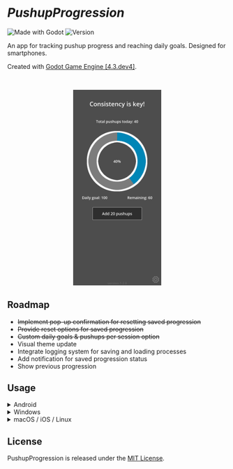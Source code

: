 # ***PushupProgression***
![Made with Godot](https://img.shields.io/badge/Made%20with-Godot-3776AB.svg?style=plastic&logo=godot-engine&logoColor=white)
![Version](https://img.shields.io/badge/version-1.2.0-00BB1A.svg?style=plastic)

An app for tracking pushup progress and reaching daily goals. Designed for smartphones.

Created with [Godot Game Engine [4.3.dev4]](https://godotengine.org/).

<br>

<p align="center"><img src="app_screenshot.png" width="40%" alt="app_screenshot.png" ></p>

## Roadmap
* ~~Implement pop-up confirmation for resetting saved progression~~
* ~~Provide reset options for saved progression~~
* ~~Custom daily goals & pushups per session option~~
* Visual theme update
* Integrate logging system for saving and loading processes
* Add notification for saved progression status
* Show previous progression

## Usage

<details>
<summary>Android</summary>

1. [Download](https://github.com/Vandreic/PushupProgression/releases/latest) the latest release.
2. Install the app and run.

</details>

<details>
<summary>Windows</summary>

1. [Download](https://github.com/Vandreic/PushupProgression/releases/latest) the latest release.
2. Run the executable.

</details>

<details>
<summary>macOS / iOS / Linux</summary>

PushupProgression  hasn't been compiled for macOS, iOS, or Linux, but you can compile the source code yourself if desired.

</details>

## License
PushupProgression is released under the [MIT License](LICENSE.md).
